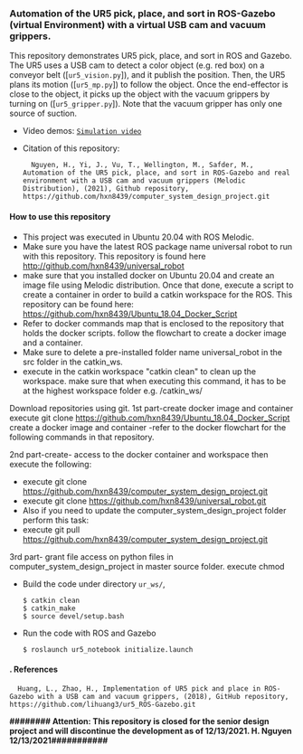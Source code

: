 ### Automation of the UR5 pick, place, and sort in ROS-Gazebo (virtual Environment) with a virtual USB cam and vacuum grippers. 

This repository demonstrates UR5 pick, place, and sort in ROS and Gazebo. The UR5 uses a USB cam to detect a color object (e.g. red box) on a conveyor belt ([`ur5_vision.py`]), and it publish the position. Then, the UR5 plans its motion ([`ur5_mp.py`]) to follow the object. Once the end-effector is close to the object, it picks up the object with the vacuum grippers by turning on ([`ur5_gripper.py`]). Note that the vacuum gripper has only one source of suction. 

- Video demos:
  [`Simulation video`](https://www.youtube.com/watch?v=Yj5DEocFa48)

- Citation of this repository: 
  ```
    Nguyen, H., Yi, J., Vu, T., Wellington, M., Safder, M., Automation of the UR5 pick, place, and sort in ROS-Gazebo and real environment with a USB cam and vacuum grippers (Melodic Distribution), (2021), Github repository, https://github.com/hxn8439/computer_system_design_project.git
  ```
#### How to use this repository
- This project was executed in Ubuntu 20.04 with ROS Melodic.
- Make sure you have the latest ROS package name universal robot to run with this repository. This repository is found here http://github.com/hxn8439/universal_robot
- make sure that you installed docker on Ubuntu 20.04 and create an image file using Melodic distribution. Once that done, execute a script to
  create a container in order to build a catkin workspace for the ROS. This repository can be found here: https://github.com/hxn8439/Ubuntu_18.04_Docker_Script
- Refer to docker commands map that is enclosed to the repository that holds the docker scripts. follow the flowchart to create a docker image and a container.  
- Make sure to delete a pre-installed folder name universal_robot in the src folder in the catkin_ws. 
- execute in the catkin workspace "catkin clean" to clean up the workspace. make sure that when executing this command, it has to be at the highest workspace folder e.g. /catkin_ws/ 

Download repositories using git.
1st part-create docker image and container
execute git clone  https://github.com/hxn8439/Ubuntu_18.04_Docker_Script
create a docker image and container -refer to the docker flowchart for the following commands in that repository.

2nd part-create- access to the docker container and workspace then execute the following: 
- execute git clone https://github.com/hxn8439/computer_system_design_project.git 
- execute git clone https://github.com/hxn8439/universal_robot.git
- Also if you need to update the computer_system_design_project folder perform this task:
- execute git pull https://github.com/hxn8439/computer_system_design_project.git

3rd part- grant file access on python files in computer_system_design_project in master source folder. 
execute chmod 

- Build the code under directory `ur_ws/`,
  ```
  $ catkin clean
  $ catkin_make
  $ source devel/setup.bash  
  ```
- Run the code with ROS and Gazebo
  ```
  $ roslaunch ur5_notebook initialize.launch 
  ```
#### . References 
  ```
    Huang, L., Zhao, H., Implementation of UR5 pick and place in ROS-Gazebo with a USB cam and vacuum grippers, (2018), GitHub repository, https://github.com/lihuang3/ur5_ROS-Gazebo.git
  ```

__######## Attention: This repository is closed for the senior design project and will discontinue the development as of 12/13/2021. H. Nguyen 12/13/2021###########__
